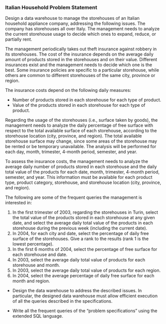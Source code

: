 ### Italian Household Problem Statement

Design a data warehouse to manage the storehouses of an Italian household appliance company, addressing the following issues. The company has storehouses all over Italy. The management needs to analyze the current storehouse usage to decide which ones to expand, reduce, or partially rent.

The management periodically takes out theft insurance against robbery in its storehouses. The cost of the insurance depends on the average daily amount of products stored in the storehouses and on their value. Different insurances exist and the management needs to decide which one is the best. Some insurance policies are specific to a particular storehouse, while others are common to different storehouses of the same city, province or region.

The insurance costs depend on the following daily measures:
* Number of products stored in each storehouse for each type of product.
* Value of the products stored in each storehouse for each type of product.

Regarding the usage of the storehouses (i.e., surface taken by goods), the management needs to analyze the daily percentage of free surface with respect to the total available surface of each storehouse, according to the storehouse location (city, province, and region). The total available storehouse surface may change, since some areas of the storehouse may be rented or be temporary unavailable. The analysis will be performed for each day, month, trimester, 4-month period, semester, and year.

To assess the insurance costs, the management needs to analyze the average daily number of products stored in each storehouse and the daily total value of the products for each date, month, trimester, 4-month period, semester, and year. This information must be available for each product type, product category, storehouse, and storehouse location (city, province, and region).

The following are some of the frequent queries the management is interested in:

1. In the first trimester of 2003, regarding the storehouses in Turin, select the total value of the products stored in each storehouse at any given date, and select the average daily total value of the products in each storehouse during the previous week (including the current date).
2. In 2004, for each city and date, select the percentage of daily free surface of the storehouses. Give a rank to the results (rank 1 is the lowest percentage).
3. In the first 6 months of 2004, select the percentage of free surface for each storehouse and date.
4. In 2003, select the average daily total value of products for each storehouse and month.
5. In 2003, select the average daily total value of products for each region.
6. In 2004, select the average percentage of daily free surface for each month and region.

* Design the data warehouse to address the described issues. In particular, the designed data warehouse must allow efficient execution of all the queries described in the specifications.

* Write all the frequent queries of the “problem specifications” using the extended SQL language.